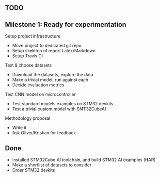 

## TODO

## Milestone 1: Ready for experimentation

Setup project infrastructure

- Move project to dedicated git repo
- Setup skeleton of report Latex/Markdown
- Setup Travis CI

Test & choose datasets

- Download the datasets, explore the data
- Make a trivial model, run against each
- Decide evaluation metrics

Test CNN model on microcontroller

- Test standard models examples on STM32 devkits
- Test a trivial custom model with SMT32CubeAI

Methodology proposal

- Write it
- Ask Oliver/Kristian for feedback

## Done

- Installed STM32Cube AI toolchain, and build STM32 AI examples (HAR)
- Make a shortlist of datasets to consider
- Order STM32 devkits
